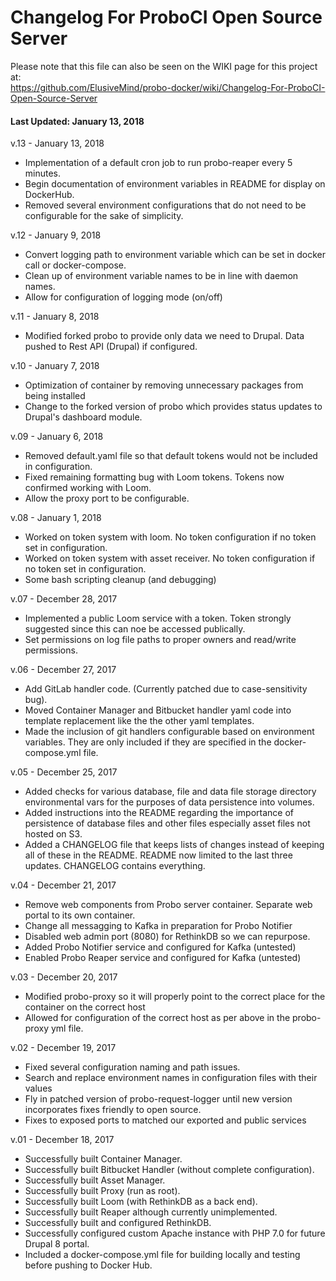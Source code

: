# Changelog For ProboCI Open Source Server

Please note that this file can also be seen on the WIKI page for this project at:  
https://github.com/ElusiveMind/probo-docker/wiki/Changelog-For-ProboCI-Open-Source-Server

#### Last Updated: January 13, 2018

v.13 - January 13, 2018
  - Implementation of a default cron job to run probo-reaper every 5 minutes.
  - Begin documentation of environment variables in README for display on DockerHub.
  - Removed several environment configurations that do not need to be configurable for the sake of simplicity.

v.12 - January 9, 2018
  - Convert logging path to environment variable which can be set in docker call or docker-compose.
  - Clean up of environment variable names to be in line with daemon names.
  - Allow for configuration of logging mode (on/off)

v.11 - January 8, 2018
  - Modified forked probo to provide only data we need to Drupal. Data pushed to Rest API (Drupal) if configured.

v.10 - January 7, 2018
  - Optimization of container by removing unnecessary packages from being installed
  - Change to the forked version of probo which provides status updates to Drupal's dashboard module.

v.09 - January 6, 2018
  - Removed default.yaml file so that default tokens would not be included in configuration.
  - Fixed remaining formatting bug with Loom tokens. Tokens now confirmed working with Loom.
  - Allow the proxy port to be configurable.

v.08 - January 1, 2018
  - Worked on token system with loom. No token configuration if no token set in configuration.
  - Worked on token system with asset receiver. No token configuration if no token set in configuration.
  - Some bash scripting cleanup (and debugging)

v.07 - December 28, 2017
  - Implemented a public Loom service with a token. Token strongly suggested since this can noe be accessed publically.
  - Set permissions on log file paths to proper owners and read/write permissions.

v.06 - December 27, 2017  
  - Add GitLab handler code. (Currently patched due to case-sensitivity bug).
  - Moved Container Manager and Bitbucket handler yaml code into template replacement like the the other yaml templates.
  - Made the inclusion of git handlers configurable based on environment variables. They are  only included if they are specified in the docker-compose.yml file.

v.05 - December 25, 2017
  - Added checks for various database, file and data file storage directory environmental vars for the purposes of data persistence into volumes.
  - Added instructions into the README regarding the importance of persistence of database files  and other files especially asset files not hosted on S3.
  - Added a CHANGELOG file that keeps lists of changes instead of keeping all of these in the README. README now limited to the last three updates. CHANGELOG contains everything.

v.04 - December 21, 2017
  - Remove web components from Probo server container. Separate web portal to its own container.
  - Change all messagging to Kafka in preparation for Probo Notifier
  - Disabled web admin port (8080) for RethinkDB so we can repurpose.
  - Added Probo Notifier service and configured for Kafka (untested)
  - Enabled Probo Reaper service and configured for Kafka (untested)
  
v.03 - December 20, 2017
  - Modified probo-proxy so it will properly point to the correct place for the container on the correct host
  - Allowed for configuration of the correct host as per above in the probo-proxy yml file.

v.02 - December 19, 2017
  - Fixed several configuration naming and path issues.
  - Search and replace environment names in configuration files with their values
  - Fly in patched version of probo-request-logger until new version incorporates fixes friendly to open source.
  - Fixes to exposed ports to matched our exported and public services

v.01 - December 18, 2017
  - Successfully built Container Manager.
  - Successfully built Bitbucket Handler (without complete configuration).
  - Successfully built Asset Manager.
  - Successfully built Proxy (run as root).
  - Successfully built Loom (with RethinkDB as a back end).
  - Successfully built Reaper although currently unimplemented.
  - Successfully built and configured RethinkDB.
  - Successfully configured custom Apache instance with PHP 7.0 for future Drupal 8 portal.
  - Included a docker-compose.yml file for building locally and testing before pushing to Docker Hub.